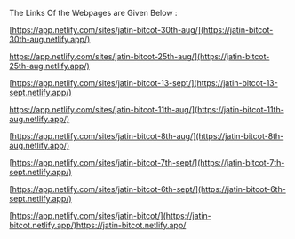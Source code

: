 The Links Of the Webpages are Given Below :


[https://app.netlify.com/sites/jatin-bitcot-30th-aug/](https://jatin-bitcot-30th-aug.netlify.app/)


https://app.netlify.com/sites/jatin-bitcot-25th-aug/](https://jatin-bitcot-25th-aug.netlify.app/)

[https://app.netlify.com/sites/jatin-bitcot-13-sept/](https://jatin-bitcot-13-sept.netlify.app/)


https://app.netlify.com/sites/jatin-bitcot-11th-aug/](https://jatin-bitcot-11th-aug.netlify.app/)


[https://app.netlify.com/sites/jatin-bitcot-8th-aug/](https://jatin-bitcot-8th-aug.netlify.app/)

[https://app.netlify.com/sites/jatin-bitcot-7th-sept/](https://jatin-bitcot-7th-sept.netlify.app/)

[https://app.netlify.com/sites/jatin-bitcot-6th-sept/](https://jatin-bitcot-6th-sept.netlify.app/)

[https://app.netlify.com/sites/jatin-bitcot/](https://jatin-bitcot.netlify.app/)https://jatin-bitcot.netlify.app/
